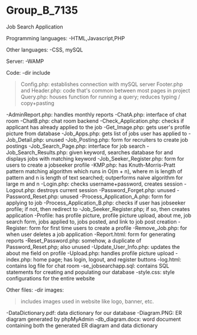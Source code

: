 # Group_B_7135
Job Search Application

Programming languages:
-HTML,Javascript,PHP

Other languages:
-CSS, mySQL

Server:
-WAMP

Code:
-dir include
  >Config.php: establishes connection with mySQL server
  >Footer.php and Header.php: code that's common between most pages in project
  >Query.php: houses function for running a query; reduces typing / copy+pasting

-AdminReport.php: handles monthly reports
-ChatA.php: interface of chat room
-ChatB.php: chat room backend
-Check_Application.php: checks if applicant has already applied to the job
-Get_Image.php: gets user's profile picture from database
-Job_Apps.php: gets list of jobs user has applied to
-Job_Detail.php: unused
-Job_Posting.php: form for recruiters to create job postings
-Job_Search_Page.php: interface for job search
-Job_Search_Results.php: given keyword, searches database for and displays jobs with matching keyword
-Job_Seeker_Register.php: form for users to create a jobseeker profile
-KMP.php: has Knuth-Morris-Pratt pattern matching algorithm which runs in O(m + n), where m is length of pattern and n is length of text searched; outperforms naive algorithm for large m and n
-Login.php: checks username+password, creates session
-Logout.php: destroys current session
-Password_Forget.php: unused
-Password_Reset.php: unused
-Process_Application_A.php: form for applying to job
-Process_Application_B.php: checks if user has jobseeker profile; if not, then redirect to -Job_Seeker_Register.php; if so, then creates application
-Profile: has profile picture, profile picture upload, about me, job search form, jobs applied to, jobs posted, and link to job post creation
-Register: form for first time users to create a profile
-Remove_Job.php: for when user deletes a job application
-Report.html: form for generating reports
-Reset_Password.php: somehow, a duplicate of Password_Reset.php; also unused
-Update_User_Info.php: updates the about me field on profile
-Upload.php: handles profile picture upload
-index.php: home page; has login, logout, and register buttons
-log.html: contains log file for chat room
-se_jobsearchapp.sql: contains SQL statements for creating and populating our database
-style.css: style configurations for the entire website

Other files:
-dir images:
  > includes images used in website like logo, banner, etc.
 
-DataDictionary.pdf: data dictionary for our database
-Diagram.PNG: ER diagram generated by phpMyAdmin
-db_diagram.docx: word document containing both the generated ER diagram and data dictionary
  
  
  
